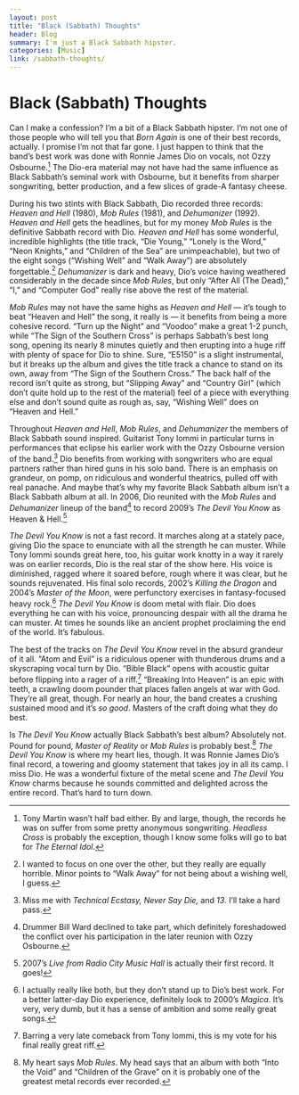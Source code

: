```yaml
---
layout: post
title: "Black (Sabbath) Thoughts"
header: Blog
summary: I'm just a Black Sabbath hipster.
categories: [Music]
link: /sabbath-thoughts/
---
```

# Black (Sabbath) Thoughts
Can I make a confession? I’m a bit of a Black Sabbath hipster. I’m not one of those people who will tell you that *Born Again* is one of their best records, actually. I promise I’m not that far gone. I just happen to think that the band’s best work was done with Ronnie James Dio on vocals, not Ozzy Osbourne.[^1] The Dio-era material may not have had the same influence as Black Sabbath’s seminal work with Osbourne, but it benefits from sharper songwriting, better production, and a few slices of grade-A fantasy cheese. 

During his two stints with Black Sabbath, Dio recorded three records: *Heaven and Hell* (1980), *Mob Rules* (1981), and *Dehumanizer* (1992). *Heaven and Hell* gets the headlines, but for my money *Mob Rules* is the definitive Sabbath record with Dio. *Heaven and Hell* has some wonderful, incredible highlights (the title track, “Die Young,” “Lonely is the Word,” “Neon Knights,” and “Children of the Sea” are unimpeachable), but two of the eight songs (“Wishing Well” and “Walk Away”) are absolutely forgettable.[^2] *Dehumanizer* is dark and heavy, Dio’s voice having weathered considerably in the decade since *Mob Rules*, but only “After All (The Dead),” “I,” and “Computer God” really rise above the rest of the material. 

*Mob Rules* may not have the same highs as *Heaven and Hell* — it’s tough to beat “Heaven and Hell” the song, it really is — it benefits from being a more cohesive record. “Turn up the Night” and “Voodoo” make a great 1-2 punch, while “The Sign of the Southern Cross” is perhaps Sabbath’s best long song, opening its nearly 8 minutes quietly and then erupting into a huge riff with plenty of space for Dio to shine. Sure, “E5150” is a slight instrumental, but it breaks up the album and gives the title track a chance to stand on its own, away from “The Sign of the Southern Cross.” The back half of the record isn’t quite as strong, but “Slipping Away” and “Country Girl” (which don’t quite hold up to the rest of the material) feel of a piece with everything else and don’t sound quite as rough as, say, “Wishing Well” does on “Heaven and Hell.”

Throughout *Heaven and Hell*, *Mob Rules*, and *Dehumanizer* the members of Black Sabbath sound inspired. Guitarist Tony Iommi in particular turns in performances that eclipse his earlier work with the Ozzy Osbourne version of the band.[^3] Dio benefits from working with songwriters who are equal partners rather than hired guns in his solo band. There is an emphasis on grandeur, on pomp, on ridiculous and wonderful theatrics, pulled off with real panache. And maybe that’s why my favorite Black Sabbath album isn’t a Black Sabbath album at all. In 2006, Dio reunited with the *Mob Rules* and *Dehumanizer* lineup of the band[^4] to record 2009’s *The Devil You Know* as Heaven & Hell.[^5] 

*The Devil You Know* is not a fast record. It marches along at a stately pace, giving Dio the space to enunciate with all the strength he can muster. While Tony Iommi sounds great here, too, his guitar work knotty in a way it rarely was on earlier records, Dio is the real star of the show here. His voice is diminished, ragged where it soared before, rough where it was clear, but he sounds rejuvenated. His final solo records, 2002’s *Killing the Dragon* and 2004’s *Master of the Moon*, were perfunctory exercises in fantasy-focused heavy rock.[^6] *The Devil You Know* is doom metal with flair. Dio does everything he can with his voice, pronouncing despair with all the drama he can muster. At times he sounds like an ancient prophet proclaiming the end of the world. It’s fabulous.

The best of the tracks on *The Devil You Know* revel in the absurd grandeur of it all. “Atom and Evil” is a ridiculous opener with thunderous drums and a skyscraping vocal turn by Dio. “Bible Black” opens with acoustic guitar before flipping into a rager of a riff.[^7] “Breaking Into Heaven” is an epic with teeth, a crawling doom pounder that places fallen angels at war with God. They’re all great, though. For nearly an hour, the band creates a crushing sustained mood and it’s *so good*. Masters of the craft doing what they do best.

Is *The Devil You Know* actually Black Sabbath’s best album? Absolutely not. Pound for pound, *Master of Reality* or *Mob Rules* is probably best.[^8] *The Devil You Know* is where my heart lies, though. It was Ronnie James Dio’s final record, a towering and gloomy statement that takes joy in all its camp. I miss Dio. He was a wonderful fixture of the metal scene and *The Devil You Know* charms because he sounds committed and delighted across the entire record. That’s hard to turn down.

[^1]:	Tony Martin wasn’t half bad either. By and large, though, the records he was on suffer from some pretty anonymous songwriting. *Headless Cross* is probably the exception, though I know some folks will go to bat for *The Eternal Idol*.

[^2]:	I wanted to focus on one over the other, but they really are equally horrible. Minor points to “Walk Away” for not being about a wishing well, I guess. 

[^3]:	Miss me with *Technical Ecstasy,* *Never Say Die,* and *13*. I’ll take a hard pass.

[^4]:	Drummer Bill Ward declined to take part, which definitely foreshadowed the conflict over his participation in the later reunion with Ozzy Osbourne.

[^5]:	2007’s *Live from Radio City Music Hall* is actually their first record. It goes! 

[^6]:	I actually really like both, but they don’t stand up to Dio’s best work. For a better latter-day Dio experience, definitely look to 2000’s *Magica*. It’s very, very dumb, but it has a sense of ambition and some really great songs.

[^7]:	Barring a very late comeback from Tony Iommi, this is my vote for his final really great riff.

[^8]:	My heart says *Mob Rules*. My head says that an album with both “Into the Void” and “Children of the Grave” on it is probably one of the greatest metal records ever recorded.